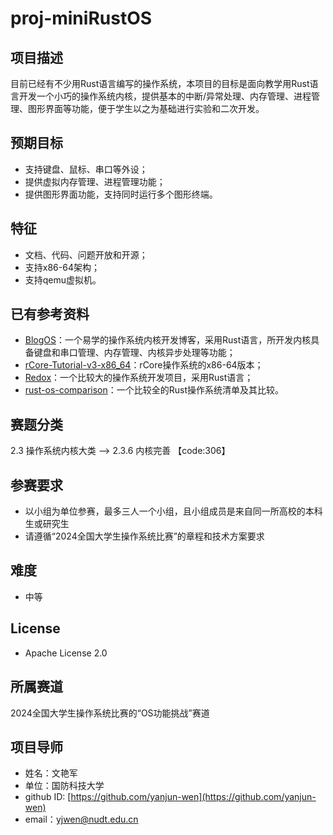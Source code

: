 # proj-miniRustOS

## 项目描述

目前已经有不少用Rust语言编写的操作系统，本项目的目标是面向教学用Rust语言开发一个小巧的操作系统内核，提供基本的中断/异常处理、内存管理、进程管理、图形界面等功能，便于学生以之为基础进行实验和二次开发。

## 预期目标

- 支持键盘、鼠标、串口等外设；
- 提供虚拟内存管理、进程管理功能；
- 提供图形界面功能，支持同时运行多个图形终端。

## 特征

- 文档、代码、问题开放和开源；
- 支持x86-64架构；
- 支持qemu虚拟机。

## 已有参考资料

- [BlogOS](https://os.phil-opp.com/)：一个易学的操作系统内核开发博客，采用Rust语言，所开发内核具备键盘和串口管理、内存管理、内核异步处理等功能；
- [rCore-Tutorial-v3-x86_64](https://github.com/rcore-os/rCore-Tutorial-v3-x86_64)：rCore操作系统的x86-64版本；
- [Redox](https://www.redox-os.org/)：一个比较大的操作系统开发项目，采用Rust语言；
- [rust-os-comparison](https://rustrepo.com/repo/flosse-rust-os-comparison-rust-operating-systems)：一个比较全的Rust操作系统清单及其比较。

## 赛题分类

2.3 操作系统内核大类 --> 2.3.6 内核完善 【code:306】

## 参赛要求

- 以小组为单位参赛，最多三人一个小组，且小组成员是来自同一所高校的本科生或研究生
- 请遵循“2024全国大学生操作系统比赛”的章程和技术方案要求

## 难度

- 中等

## License

- Apache License 2.0

## 所属赛道

2024全国大学生操作系统比赛的“OS功能挑战”赛道

## 项目导师

- 姓名：文艳军
- 单位：国防科技大学
- github ID: [https://github.com/yanjun-wen](https://github.com/yanjun-wen)
- email：[yjwen@nudt.edu.cn](mailto:yjwen@nudt.edu.cn)
